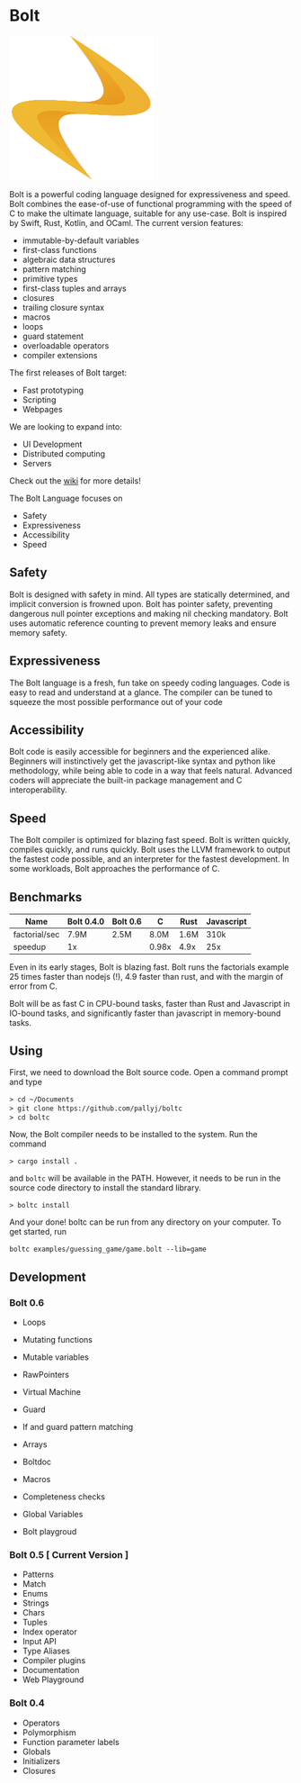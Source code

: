 # Bolt

<img src="https://github.com/pallyj/boltc/blob/main/assets/logo.svg?raw=true" width="256" height="256"/>

Bolt is a powerful coding language designed for expressiveness and speed. Bolt combines the ease-of-use of functional programming with the speed of C to make the ultimate language, suitable for any use-case. Bolt is inspired by Swift, Rust, Kotlin, and OCaml. The current version features:

- immutable-by-default variables
- first-class functions
- algebraic data structures
- pattern matching
- primitive types
- first-class tuples and arrays
- closures
- trailing closure syntax
- macros
- loops
- guard statement
- overloadable operators
- compiler extensions

The first releases of Bolt target:

- Fast prototyping
- Scripting
- Webpages

We are looking to expand into:

- UI Development
- Distributed computing
- Servers

Check out the [wiki](https://github.com/pallyj/boltc/wiki) for more details!

The Bolt Language focuses on

- Safety
- Expressiveness
- Accessibility
- Speed

## Safety

Bolt is designed with safety in mind. All types are statically determined, and implicit conversion is frowned upon. Bolt has pointer safety, preventing dangerous null pointer exceptions and making nil checking mandatory. Bolt uses automatic reference counting to prevent memory leaks and ensure memory safety.
## Expressiveness

The Bolt language is a fresh, fun take on speedy coding languages. Code is easy to read and understand at a glance. The compiler can be tuned to squeeze the most possible performance out of your code 

## Accessibility

Bolt code is easily accessible for beginners and the experienced alike. Beginners will instinctively get the javascript-like syntax and python like methodology, while being able to code in a way that feels natural. Advanced coders will appreciate the built-in package management and C interoperability.

## Speed

The Bolt compiler is optimized for blazing fast speed. Bolt is written quickly, compiles quickly, and runs quickly. Bolt uses the LLVM framework to output the fastest code possible, and an interpreter for the fastest development. In some workloads, Bolt approaches the performance of C.

## Benchmarks

| Name          | Bolt 0.4.0 | Bolt 0.6 | C      | Rust   | Javascript |
|---------------|------------|----------|--------|--------|------------|
| factorial/sec | 7.9M	     | 2.5M     | 8.0M   | 1.6M   | 310k	   |
| speedup       | 1x		 |          | 0.98x  | 4.9x   | 25x		   |

Even in its early stages, Bolt is blazing fast. Bolt runs the factorials example 25 times faster than nodejs (!), 4.9 faster than rust, and with the margin of error from C.

Bolt will be as fast C in CPU-bound tasks, faster than Rust and Javascript in IO-bound tasks, and significantly faster than javascript in memory-bound tasks.

## Using

First, we need to download the Bolt source code. Open a command prompt and type

```
> cd ~/Documents
> git clone https://github.com/pallyj/boltc
> cd boltc
```

Now, the Bolt compiler needs to be installed to the system. Run the command

```
> cargo install .
```

and `boltc` will be available in the PATH. However, it needs to be run in the source code directory to install the standard library.

```
> boltc install
```

And your done! boltc can be run from any directory on your computer. To get started, run

```
boltc examples/guessing_game/game.bolt --lib=game
```

## Development

### Bolt 0.6

- Loops
- Mutating functions
- Mutable variables
- RawPointers
- Virtual Machine
- Guard
- If and guard pattern matching
- Arrays
- Boltdoc
- Macros

- Completeness checks
- Global Variables
- Bolt playgroud

### Bolt 0.5 [ Current Version ]

- Patterns
- Match
- Enums
- Strings
- Chars
- Tuples
- Index operator
- Input API
- Type Aliases
- Compiler plugins
- Documentation
- Web Playground

### Bolt 0.4

- Operators
- Polymorphism
- Function parameter labels
- Globals
- Initializers
- Closures